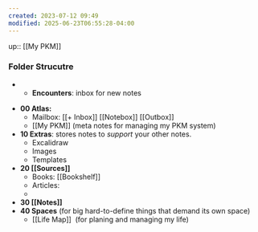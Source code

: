 ```yaml
---
created: 2023-07-12 09:49
modified: 2025-06-23T06:55:28-04:00
---
```

up::  [[My PKM]]

### Folder Strucutre

+ + **Encounters**: inbox for new notes
- **00 Atlas:**
    - Mailbox: [[+ Inbox]] [[Notebox]] [[Outbox]]
    - [[My PKM]] (meta notes for managing my PKM system)
- **10 Extras**: stores notes to *support* your other notes.
	- Excalidraw
	- Images
	- Templates
- **20 [[Sources]]**
    - Books: [[Bookshelf]]
    - Articles:
    - 
- **30 [[Notes]]**
- **40 Spaces** (for big hard-to-define things that demand its own space)
    - [[Life Map]]  (for planing and managing my life)
